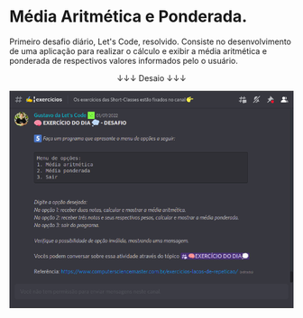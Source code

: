 # Média Aritmética e Ponderada.
Primeiro desafio diário, Let's Code, resolvido. Consiste no desenvolvimento de uma aplicação para realizar o cálculo e exibir a média aritmética e ponderada de respectivos valores informados pelo o usuário.

<p style="text-align: center;">&darr;&darr;&darr; Desaio &darr;&darr;&darr;</p>

<img src="img/desafio_lets_code.png" alt="Desafio diário Let's Code">